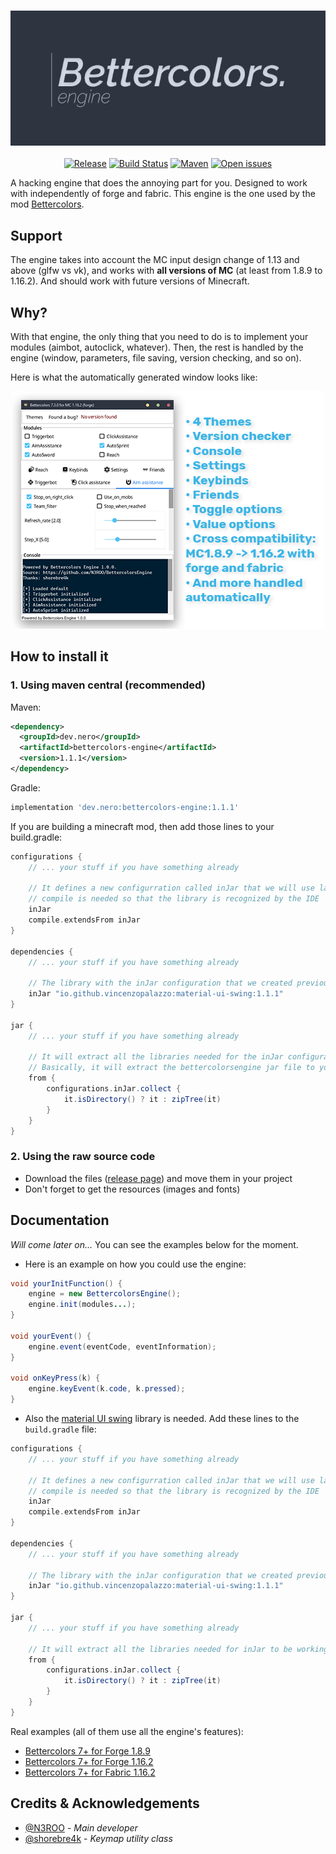 <h3 align="center">
  <img src=".github/header_engine.png">
</h3>

<p align="center">
  <a href="https://img.shields.io/github/release/n3roo/bettercolorsengine.svg"><img alt="Release" src="https://img.shields.io/github/release/n3roo/bettercolorsengine.svg"/></a>
    <a href="https://img.shields.io/github/workflow/status/N3ROO/BettercolorsEngine/Build"><img alt="Build Status" src="https://img.shields.io/github/workflow/status/N3ROO/BettercolorsEngine/Build" /></a>
    <a href="https://maven-badges.herokuapp.com/maven-central/dev.nero/bettercolors-engine"><img alt="Maven" src="https://maven-badges.herokuapp.com/maven-central/dev.nero/bettercolors-engine/badge.svg" /></a>
    <a href="https://img.shields.io/github/issues/n3roo/bettercolorsengine.svg"><img alt="Open issues" src="https://img.shields.io/github/issues/n3roo/bettercolorsengine.svg"/></a>
</p>

A hacking engine that does the annoying part for you. Designed to work with independently of forge and fabric.
This engine is the one used by the mod [Bettercolors](https://github.com/N3ROO/Bettercolors).

## Support

The engine takes into account the MC input design change of 1.13 and above (glfw vs vk), and works with **all versions of MC** (at least from 1.8.9 to 1.16.2). And should
work with future versions of Minecraft.

## Why?

With that engine, the only thing that you need to do is to implement your modules (aimbot, autoclick, whatever). Then, the rest
is handled by the engine (window, parameters, file saving, version checking, and so on).

Here is what the automatically generated window looks like:

<p align="center">
    <img alt="features" src="https://raw.githubusercontent.com/N3ROO/BettercolorsEngine/master/.github/engine_features.png" />
</p>

## How to install it

### 1. Using maven central (recommended)

Maven:
```xml
<dependency>
  <groupId>dev.nero</groupId>
  <artifactId>bettercolors-engine</artifactId>
  <version>1.1.1</version>
</dependency>
```

Gradle:
```gradle
implementation 'dev.nero:bettercolors-engine:1.1.1'
```

If you are building a minecraft mod, then add those lines to your build.gradle:
```gradle
configurations {
    // ... your stuff if you have something already

    // It defines a new configurration called inJar that we will use later on
    // compile is needed so that the library is recognized by the IDE
    inJar
    compile.extendsFrom inJar
}

dependencies {
    // ... your stuff if you have something already

    // The library with the inJar configuration that we created previously
    inJar "io.github.vincenzopalazzo:material-ui-swing:1.1.1"
}

jar {
    // ... your stuff if you have something already

    // It will extract all the libraries needed for the inJar configuration to be working in the root of the .jar
    // Basically, it will extract the bettercolorsengine jar file to your mod.jar
    from {
        configurations.inJar.collect {
            it.isDirectory() ? it : zipTree(it)
        }
    }
}
```

### 2. Using the raw source code

- Download the files ([release page](https://github.com/N3ROO/BettercolorsEngine/releases)) and move them in your project
- Don't forget to get the resources (images and fonts)

## Documentation

*Will come later on...* You can see the examples below for the moment.

- Here is an example on how you could use the engine:
```java
void yourInitFunction() {
    engine = new BettercolorsEngine();
    engine.init(modules...);
}

void yourEvent() {
    engine.event(eventCode, eventInformation);
}

void onKeyPress(k) {
    engine.keyEvent(k.code, k.pressed);
}
```
- Also the [material UI swing](https://github.com/atarw/material-ui-swing) library is needed.
Add these lines to the `build.gradle` file:
```gradle
configurations {
    // ... your stuff if you have something already

    // It defines a new configurration called inJar that we will use later on
    // compile is needed so that the library is recognized by the IDE
	inJar
	compile.extendsFrom inJar
}

dependencies {
    // ... your stuff if you have something already

    // The library with the inJar configuration that we created previously
	inJar "io.github.vincenzopalazzo:material-ui-swing:1.1.1"
}

jar {
    // ... your stuff if you have something already

    // It will extract all the libraries needed for inJar to be working in the root of the .jar
    from {
        configurations.inJar.collect {
            it.isDirectory() ? it : zipTree(it)
        }
    }
}
```

Real examples (all of them use all the engine's features):
- [Bettercolors 7+ for Forge 1.8.9](https://github.com/N3ROO/Bettercolors/tree/MC_1.8.9)
- [Bettercolors 7+ for Forge 1.16.2](https://github.com/N3ROO/Bettercolors/tree/MC_1.16.2)
- [Bettercolors 7+ for Fabric 1.16.2](https://github.com/N3ROO/Bettercolors/tree/MC_1.16.2_fabric)

## Credits & Acknowledgements

- [@N3ROO](https://github.com/N3ROO) - *Main developer*
- [@shorebre4k](https://github.com/shorebre4k) - *Keymap utility class*
